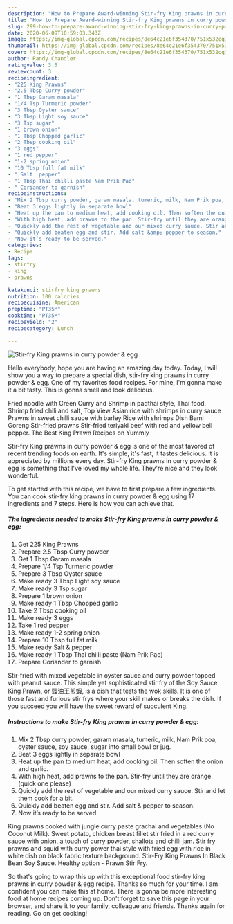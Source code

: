 ```yaml
---
description: "How to Prepare Award-winning Stir-fry King prawns in curry powder &amp;amp; egg"
title: "How to Prepare Award-winning Stir-fry King prawns in curry powder &amp;amp; egg"
slug: 299-how-to-prepare-award-winning-stir-fry-king-prawns-in-curry-powder-and-amp-egg
date: 2020-06-09T10:59:03.343Z
image: https://img-global.cpcdn.com/recipes/8e64c21e6f354370/751x532cq70/stir-fry-king-prawns-in-curry-powder-egg-recipe-main-photo.jpg
thumbnail: https://img-global.cpcdn.com/recipes/8e64c21e6f354370/751x532cq70/stir-fry-king-prawns-in-curry-powder-egg-recipe-main-photo.jpg
cover: https://img-global.cpcdn.com/recipes/8e64c21e6f354370/751x532cq70/stir-fry-king-prawns-in-curry-powder-egg-recipe-main-photo.jpg
author: Randy Chandler
ratingvalue: 3.5
reviewcount: 3
recipeingredient:
- "225 King Prawns"
- "2.5 Tbsp Curry powder"
- "1 Tbsp Garam masala"
- "1/4 Tsp Turmeric powder"
- "3 Tbsp Oyster sauce"
- "3 Tbsp Light soy sauce"
- "3 Tsp sugar"
- "1 brown onion"
- "1 Tbsp Chopped garlic"
- "2 Tbsp cooking oil"
- "3 eggs"
- "1 red pepper"
- "1-2 spring onion"
- "10 Tbsp full fat milk"
- " Salt  pepper"
- "1 Tbsp Thai chilli paste Nam Prik Pao"
- " Coriander to garnish"
recipeinstructions:
- "Mix 2 Tbsp curry powder, garam masala, tumeric, milk, Nam Prik poa, oyster sauce, soy sauce, sugar into small bowl or jug."
- "Beat 3 eggs lightly in separate bowl"
- "Heat up the pan to medium heat, add cooking oil. Then soften the onion and garlic."
- "With high heat, add prawns to the pan. Stir-fry until they are orange (quick one please)"
- "Quickly add the rest of vegetable and our mixed curry sauce. Stir and let them cook for a bit."
- "Quickly add beaten egg and stir. Add salt &amp; pepper to season."
- "Now it’s ready to be served."
categories:
- Recipe
tags:
- stirfry
- king
- prawns

katakunci: stirfry king prawns 
nutrition: 100 calories
recipecuisine: American
preptime: "PT35M"
cooktime: "PT35M"
recipeyield: "2"
recipecategory: Lunch

---
```



![Stir-fry King prawns in curry powder &amp; egg](https://img-global.cpcdn.com/recipes/8e64c21e6f354370/751x532cq70/stir-fry-king-prawns-in-curry-powder-egg-recipe-main-photo.jpg)

Hello everybody, hope you are having an amazing day today. Today, I will show you a way to prepare a special dish, stir-fry king prawns in curry powder &amp; egg. One of my favorites food recipes. For mine, I'm gonna make it a bit tasty. This is gonna smell and look delicious.

Fried noodle with Green Curry and Shrimp in padthai style, Thai food. Shrimp fried chili and salt, Top View Asian rice with shrimps in curry sauce Prawns in sweet chilli sauce with barley Rice with shrimps Dish Bami Goreng Stir-fried prawns Stir-fried teriyaki beef with red and yellow bell pepper. The Best King Prawn Recipes on Yummly

Stir-fry King prawns in curry powder &amp; egg is one of the most favored of recent trending foods on earth. It's simple, it's fast, it tastes delicious. It is appreciated by millions every day. Stir-fry King prawns in curry powder &amp; egg is something that I've loved my whole life. They're nice and they look wonderful.


To get started with this recipe, we have to first prepare a few ingredients. You can cook stir-fry king prawns in curry powder &amp; egg using 17 ingredients and 7 steps. Here is how you can achieve that.

<!--inarticleads1-->

##### The ingredients needed to make Stir-fry King prawns in curry powder &amp; egg:

1. Get 225 King Prawns
1. Prepare 2.5 Tbsp Curry powder
1. Get 1 Tbsp Garam masala
1. Prepare 1/4 Tsp Turmeric powder
1. Prepare 3 Tbsp Oyster sauce
1. Make ready 3 Tbsp Light soy sauce
1. Make ready 3 Tsp sugar
1. Prepare 1 brown onion
1. Make ready 1 Tbsp Chopped garlic
1. Take 2 Tbsp cooking oil
1. Make ready 3 eggs
1. Take 1 red pepper
1. Make ready 1-2 spring onion
1. Prepare 10 Tbsp full fat milk
1. Make ready  Salt &amp; pepper
1. Make ready 1 Tbsp Thai chilli paste (Nam Prik Pao)
1. Prepare  Coriander to garnish


Stir-fried with mixed vegetable in oyster sauce and curry powder topped with peanut sauce. This simple yet sophisticated stir fry of the Soy Sauce King Prawn, or 豉油王煎蝦, is a dish that tests the wok skills. It is one of those fast and furious stir frys where your skill makes or breaks the dish. If you succeed you will have the sweet reward of succulent King. 

<!--inarticleads2-->

##### Instructions to make Stir-fry King prawns in curry powder &amp; egg:

1. Mix 2 Tbsp curry powder, garam masala, tumeric, milk, Nam Prik poa, oyster sauce, soy sauce, sugar into small bowl or jug.
1. Beat 3 eggs lightly in separate bowl
1. Heat up the pan to medium heat, add cooking oil. Then soften the onion and garlic.
1. With high heat, add prawns to the pan. Stir-fry until they are orange (quick one please)
1. Quickly add the rest of vegetable and our mixed curry sauce. Stir and let them cook for a bit.
1. Quickly add beaten egg and stir. Add salt &amp; pepper to season.
1. Now it’s ready to be served.


King prawns cooked with jungle curry paste grachai and vegetables (No Coconut Milk). Sweet potato, chicken breast fillet stir fried in a red curry sauce with onion, a touch of curry powder, shallots and chilli jam. Stir fry prawns and squid with curry power thai style with fried egg with rice in white dish on black fabric texture background. Stir-Fry King Prawns In Black Bean Soy Sauce. Healthy option - Prawn Stir Fry. 

So that's going to wrap this up with this exceptional food stir-fry king prawns in curry powder &amp; egg recipe. Thanks so much for your time. I am confident you can make this at home. There is gonna be more interesting food at home recipes coming up. Don't forget to save this page in your browser, and share it to your family, colleague and friends. Thanks again for reading. Go on get cooking!
